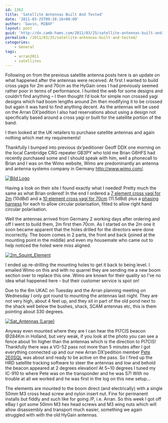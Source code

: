 ```yaml
---
id: 1362
title: 'Satellite Antennas Built And Tested'
date: '2011-03-25T09:38:16+00:00'
author: 'Gavin, M1BXF'
layout: post
guid: 'http://dx.camb-hams.com/2011/03/25/satellite-antennas-built-and-tested/'
permalink: /2011/03/25/satellite-antennas-built-and-tested/
categories:
    - General
tags:
    - arran2011
    - satellites
---
```


Following on from the previous satellite antenna posts here is an update on what happened after the antennas were received. At first I wanted to build cross yagis for 2m and 70cm as the HyGain ones I had previously seemed rather poor in terms of performance. I hunted the web for some designs and couldn’t find anything – I then thought I’d look for simple non crossed yagi designs which had boom lengths around 2m then modifying it to be crossed but again it was hard to find anything decent. As the antennas will be used on the Arran DX’pedition I also had reservations about using a design not specifically based around a cross yagi or built for the satellite portion of the band.

I then looked at the UK retailers to purchase satellite antennas and again nothing which met my requirements!

Thankfully I bumped into previous dx’peditioner Geoff DDX one morning on the local Cambridge CRG repeater GB3PY who told me Brian G6HFS had recently purchased some and I should speak with him, well a phonecall to Brian and I was on the Wimo website, Wimo are predominantly an antenna and antenna systems company in Germany <http://www.wimo.com/>.

 [![Bild Logo](http://www.wimo.com/images/start/logo.jpg)](http://www.wimo.com/)

Having a look on their site I found exactly what I needed! Pretty much the same as what Brian ordered! In the end I ordered a [7 element cross yagi for 2m](http://www.wimo.com/yagi-antennas-wimo_e.html) (10dBd) and a [10 element cross yagi for 70cm](http://www.wimo.com/yagi-antennas-wimo_e.html) (11.5dBd) plus a [phasing harness](http://www.wimo.com/power-splitter-combiner_e.html) for each to allow circular polarisation, fitted to allow right hand circular polarisation.

Well the antennas arrived from Germany 2 working days after ordering and off I went to build them, 2m first then 70cm. As I started on the 2m one it soon became apparent that the holes drilled for the directors were done incorrectly. The boom comes in 2 parts, the front and back (joined at the mounting point in the middle) and even my housemate who came out to help noticed the holed were miss aligned.

[![2m_Squint_Element](http://dx.camb-hams.com/wp-content/uploads/2011/03/2m_Squint_Element_thumb1.jpg "2m_Squint_Element")](http://dx.camb-hams.com/wp-content/uploads/2011/03/2m_Squint_Element1.jpg)

I ended up re-drilling the mounting holes to get it back to being level. I emailed Wimo on this and with no quarrel they are sending me a new boom section over to replace this one. Wimo are known for their quality so I’ve no idea what happened here – but their customer service is spot on!

Due to the 6m UKAC on Tuesday and the Arran planning meeting on Wednesday I only got round to mounting the antennas last night. They are not very high, about 4 feet up, and they sit in part of the old pond next to the shack well below the bushes, shack, SCAM antennas etc, this is them pointing about 330 degrees.

[![Sat_Antennas (Large)](http://dx.camb-hams.com/wp-content/uploads/2011/03/Sat_AntennasLarge_thumb1.jpg "Sat_Antennas (Large)")](http://dx.camb-hams.com/wp-content/uploads/2011/03/Sat_AntennasLarge1.jpg)

Anyway even mounted where they are I can hear the PI7CIS beacon @284Km in Holland, but very weak, if you look at the photo you can see a fence about 1m higher than the antennas which is the direction to PI7CIS! Thankfully there was a VO-52 pass not more than 5 minutes after I got everything connected up and our new Arran DX’pedition member [Pete 2E0SQL](http://www.m3php.com/) was about and ready to be active on the pass. So I fired up the HRD satellite tracking software to steer the antennas and low and behold the beacon appeared at 2 degrees elevation! At 5~10 degrees I tuned my IC-910 to where Pete was on the transponder and he was S7! With no trouble at all we worked and he was first in the log on this new setup…

The elements are mounted to the boom direct (and electrically) with a single 50mm M3 cross head screw and nylon insert nut. Fine for permanent installs but fiddly and such like for going /P, i.e. Arran. So this week I got off eBay I got some 50mm M3 hex head screws and M3 wing nuts which will allow disassembly and transport much easier, something we again struggled with with the old HyGain antennas.